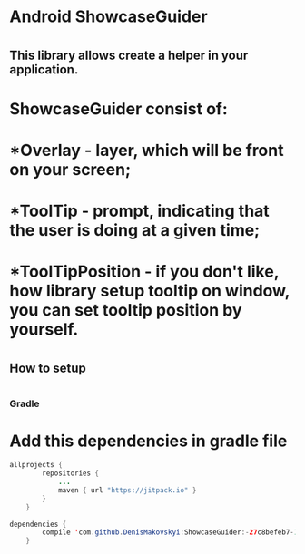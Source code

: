 # Android ShowcaseGuider<h1> 
## This library allows create a helper in your application.
# ShowcaseGuider consist of:
#  *Overlay - layer, which will be front on your screen;
#  *ToolTip - prompt, indicating that the user is doing at a given time;
#  *ToolTipPosition - if you don't like, how library setup tooltip on window, you can set tooltip position by yourself.

# <h2>How to setup</h2> 
# <h3>Gradle</h3>
# Add this dependencies in gradle file
```java
allprojects {
		repositories {
			...
			maven { url "https://jitpack.io" }
		}
	}
	
dependencies {
		compile 'com.github.DenisMakovskyi:ShowcaseGuider:-27c8befeb7-1'
	}
```
